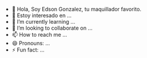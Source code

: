 - 👋 Hola, Soy Edson Gonzalez, tu maquillador favorito.
- 👀 Estoy interesado en ...
- 🌱 I’m currently learning ...
- 💞️ I’m looking to collaborate on ...
- 📫 How to reach me ...
- 😄 Pronouns: ...
- ⚡ Fun fact: ...

<!---
edsonglez27/edsonglez27 is a ✨ special ✨ repository because its `README.md` (this file) appears on your GitHub profile.
You can click the Preview link to take a look at your changes.
--->
